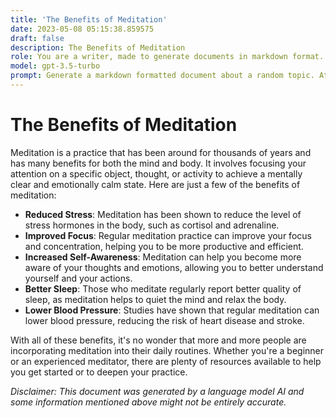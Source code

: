 ```yaml
---
title: 'The Benefits of Meditation'
date: 2023-05-08 05:15:38.859575
draft: false
description: The Benefits of Meditation
role: You are a writer, made to generate documents in markdown format. It is very important that all of the documents you generate are in valid markdown format.
model: gpt-3.5-turbo
prompt: Generate a markdown formatted document about a random topic. At the bottom, include a disclaimer explaining that the document was generated by you. The first line of the document should be the title. Make sure that the entire document is in proper markdown format, using a mix of various tags to make the document visually appealing.
---
```


# The Benefits of Meditation

Meditation is a practice that has been around for thousands of years and has many benefits for both the mind and body. It involves focusing your attention on a specific object, thought, or activity to achieve a mentally clear and emotionally calm state. Here are just a few of the benefits of meditation:

- **Reduced Stress**: Meditation has been shown to reduce the level of stress hormones in the body, such as cortisol and adrenaline.
- **Improved Focus**: Regular meditation practice can improve your focus and concentration, helping you to be more productive and efficient.
- **Increased Self-Awareness**: Meditation can help you become more aware of your thoughts and emotions, allowing you to better understand yourself and your actions.
- **Better Sleep**: Those who meditate regularly report better quality of sleep, as meditation helps to quiet the mind and relax the body.
- **Lower Blood Pressure**: Studies have shown that regular meditation can lower blood pressure, reducing the risk of heart disease and stroke.

With all of these benefits, it's no wonder that more and more people are incorporating meditation into their daily routines. Whether you're a beginner or an experienced meditator, there are plenty of resources available to help you get started or to deepen your practice.

*Disclaimer: This document was generated by a language model AI and some information mentioned above might not be entirely accurate.*